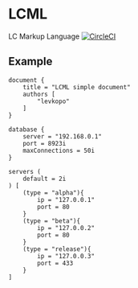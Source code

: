 # LCML
LC Markup Language
[![CircleCI](https://circleci.com/gh/levkopo/lcml.svg?style=svg)](https://circleci.com/gh/levkopo/lcml)

## Example
```lcml
document {
    title = "LCML simple document"
    authors [
        "levkopo"
    ]
}

database {
    server = "192.168.0.1"
    port = 8923i
    maxConnections = 50i
}

servers (
    default = 2i
) [
    (type = "alpha"){
        ip = "127.0.0.1"
        port = 80
    }
    (type = "beta"){
        ip = "127.0.0.2"
        port = 80
    }
    (type = "release"){
        ip = "127.0.0.3"
        port = 433
    }
]

```
 
